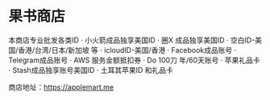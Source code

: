 # 果书商店
本商店专业批发各类ID
· 小火箭成品独享美国ID
· 圈X 成品独享美国ID
· 空白ID-美国/香港/台湾/日本/新加坡 等
· icloudID-美国/香港
· Facebook成品账号
· Telegram成品账号
· AWS 服务金额抵扣券
· Do 100刀 年/60天账号
· 苹果礼品卡
· Stash成品独享账号美国ID
· 土耳其苹果ID 和礼品卡

商店地址：https://applemart.me
